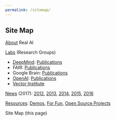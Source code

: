 ```yaml
---
permalink: /sitemap/
---
```

## Site Map

[About](http://realai.org/about/) Real AI

[Labs](http://realai.org/labs/) (Research Groups)

* [DeepMind](http://realai.org/labs/deepmind): [Publications](http://realai.org/labs/deepmind/publications/)
* FAIR: [Publications](http://realai.org/labs/fair/publications/)
* Google Brain: [Publications](http://realai.org/labs/google-brain/publications/)
* [OpenAI](http://realai.org/labs/openai): [Publications](http://realai.org/labs/openai/publications/)
* [Vector Institute](http://realai.org/labs/vector-institute/)

[News](http://realai.org/news/) (2017): [2012](http://realai.org/news/2012/), [2013](http://realai.org/news/2013/), [2014](http://realai.org/news/2014/), [2015](http://realai.org/news/2015/), [2016](http://realai.org/news/2016/)

[Resources](http://realai.org/resources/): [Demos](http://realai.org/resources/demos), [For Fun](http://realai.org/resources/for-fun/), [Open Source Projects](http://realai.org/resources/open-source-projects/)

Site Map (this page)

